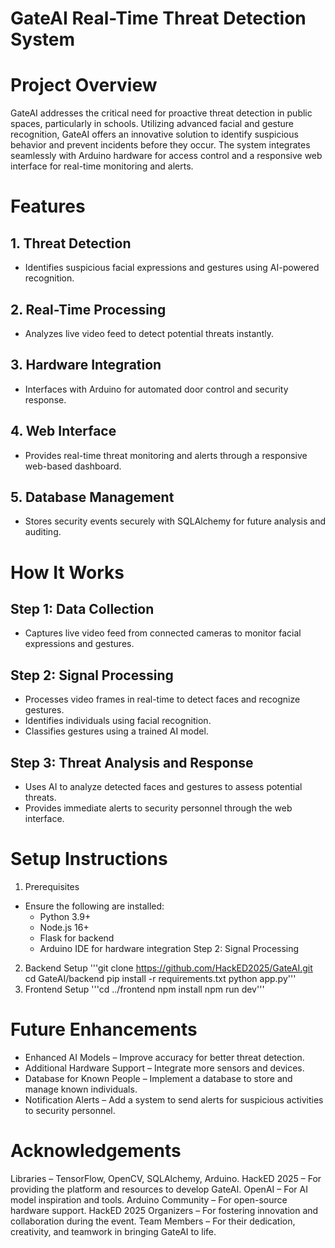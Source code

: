 # GateAI Real-Time Threat Detection System
# Project Overview
GateAI addresses the critical need for proactive threat detection in public spaces, particularly in schools. Utilizing advanced facial and gesture recognition, GateAI offers an innovative solution to identify suspicious behavior and prevent incidents before they occur. The system integrates seamlessly with Arduino hardware for access control and a responsive web interface for real-time monitoring and alerts.
# Features
## 1. Threat Detection
- Identifies suspicious facial expressions and gestures using AI-powered recognition.

## 2. Real-Time Processing
- Analyzes live video feed to detect potential threats instantly.

## 3. Hardware Integration
- Interfaces with Arduino for automated door control and security response.

## 4. Web Interface
- Provides real-time threat monitoring and alerts through a responsive web-based dashboard.

## 5. Database Management
- Stores security events securely with SQLAlchemy for future analysis and auditing.
# How It Works
## Step 1: Data Collection
- Captures live video feed from connected cameras to monitor facial expressions and gestures.
## Step 2: Signal Processing
- Processes video frames in real-time to detect faces and recognize gestures.
- Identifies individuals using facial recognition.
- Classifies gestures using a trained AI model.
## Step 3: Threat Analysis and Response
- Uses AI to analyze detected faces and gestures to assess potential threats.
- Provides immediate alerts to security personnel through the web interface.
# Setup Instructions
1. Prerequisites
- Ensure the following are installed:
  - Python 3.9+
  - Node.js 16+
  - Flask for backend
  - Arduino IDE for hardware integration
Step 2: Signal Processing
2. Backend Setup
'''git clone https://github.com/HackED2025/GateAI.git
cd GateAI/backend
pip install -r requirements.txt
python app.py'''
3. Frontend Setup
'''cd ../frontend
npm install
npm run dev'''
# Future Enhancements
- Enhanced AI Models – Improve accuracy for better threat detection.
- Additional Hardware Support – Integrate more sensors and devices.
- Database for Known People – Implement a database to store and manage known individuals.
- Notification Alerts – Add a system to send alerts for suspicious activities to security personnel.
# Acknowledgements
Libraries – TensorFlow, OpenCV, SQLAlchemy, Arduino.
HackED 2025 – For providing the platform and resources to develop GateAI.
OpenAI – For AI model inspiration and tools.
Arduino Community – For open-source hardware support.
HackED 2025 Organizers – For fostering innovation and collaboration during the event.
Team Members – For their dedication, creativity, and teamwork in bringing GateAI to life.

